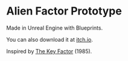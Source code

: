 # Alien Factor Prototype

Made in Unreal Engine with Blueprints.

You can also download it at [itch.io](https://tonyjdev.itch.io/the-alien-factor).

Inspired by [The Key Factor](https://archive.org/details/Key_Factor_The_1985_Amsoft?target=_blank) (1985).
